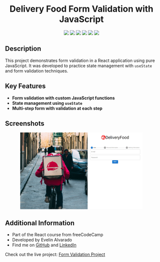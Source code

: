 <div align="center"> 
  <h1>Delivery Food Form Validation with JavaScript</h1>
</div>
<div align="center"> 
  <img src="https://img.shields.io/badge/JavaScript-F7DF1E?style=for-the-badge&logo=javascript&logoColor=black" /> 
  <img src="https://img.shields.io/badge/HTML5-E34F26?style=for-the-badge&logo=html5&logoColor=white">
  <img src="https://img.shields.io/badge/CSS3-1572B6?style=for-the-badge&logo=css3&logoColor=white">
  <img src="https://img.shields.io/badge/React-20232A?style=for-the-badge&logo=react&logoColor=61DAFB" />
  <img src="https://img.shields.io/badge/vite-%23646CFF.svg?style=for-the-badge&logo=vite&logoColor=white">
  <img src="https://img.shields.io/badge/styled--components-DB7093?style=for-the-badge&logo=styled-components&logoColor=white">
</div>

## Description

This project demonstrates form validation in a React application using pure JavaScript. It was developed to practice state management with `useState` and form validation techniques.

## Key Features

- **Form validation with custom JavaScript functions**
- **State management using `useState`**
- **Multi-step form with validation at each step**

## Screenshots

<div align="center">
  <img src="public/MacBook Pro-1720632907943.jpeg" width="80%" />
</div>

## Additional Information

- Part of the React course from freeCodeCamp
- Developed by Evelin Alvarado
- Find me on [GitHub](https://github.com/EvelinAlvarado) and [LinkedIn](https://www.linkedin.com/in/evelinalvarado/)

Check out the live project: [Form Validation Project](https://form-delivery-food-react-usecontext-customhooks.vercel.app/)
